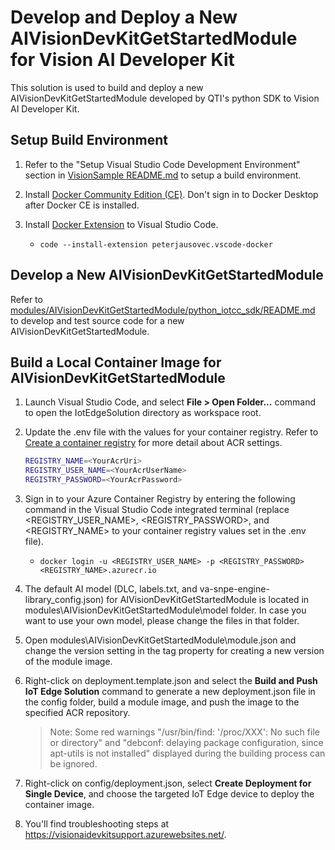 # Develop and Deploy a New AIVisionDevKitGetStartedModule for Vision AI Developer Kit

This solution is used to build and deploy a new AIVisionDevKitGetStartedModule developed by QTI's python SDK to Vision AI Developer Kit.

## Setup Build Environment

1. Refer to the "Setup Visual Studio Code Development Environment" section in [VisionSample README.md](../../research/VisionSample/README.md) to setup a build environment.

1. Install [Docker Community Edition (CE)](https://docs.docker.com/install/#supported-platforms). Don't sign in to Docker Desktop after Docker CE is installed.

1. Install [Docker Extension](https://marketplace.visualstudio.com/items?itemName=PeterJausovec.vscode-docker) to Visual Studio Code.
    - `code --install-extension peterjausovec.vscode-docker`

## Develop a New AIVisionDevKitGetStartedModule

Refer to [modules/AIVisionDevKitGetStartedModule/python_iotcc_sdk/README.md](modules/AIVisionDevKitGetStartedModule/python_iotcc_sdk/README.md) to develop and test source code for a new AIVisionDevKitGetStartedModule.

## Build a Local Container Image for AIVisionDevKitGetStartedModule

1. Launch Visual Studio Code, and select **File > Open Folder...** command to open the IotEdgeSolution directory as workspace root.

1. Update the .env file with the values for your container registry. Refer to [Create a container registry](https://docs.microsoft.com/en-us/azure/iot-edge/tutorial-python-module#create-a-container-registry) for more detail about ACR settings.

     ```bash
     REGISTRY_NAME=<YourAcrUri>
     REGISTRY_USER_NAME=<YourAcrUserName>
     REGISTRY_PASSWORD=<YourAcrPassword>
     ```

1. Sign in to your Azure Container Registry by entering the following command in the Visual Studio Code integrated terminal (replace <REGISTRY_USER_NAME>, <REGISTRY_PASSWORD>, and <REGISTRY_NAME> to your container registry values set in the .env file).
    - `docker login -u <REGISTRY_USER_NAME> -p <REGISTRY_PASSWORD> <REGISTRY_NAME>.azurecr.io`

1. The default AI model (DLC, labels.txt, and va-snpe-engine-library_config.json) for AIVisionDevKitGetStartedModule is located in  modules\AIVisionDevKitGetStartedModule\model folder. In case you want to use your own model, please change the files in that folder.

1. Open modules\AIVisionDevKitGetStartedModule\module.json and change the version setting in the tag property for creating a new version of the module image.

1. Right-click on deployment.template.json and select the **Build and Push IoT Edge Solution** command to generate a new deployment.json file in the config folder, build a module image, and push the image to the specified ACR repository.
    > Note: Some red warnings "/usr/bin/find: '/proc/XXX': No such file or directory" and "debconf: delaying package configuration, since apt-utils is not installed" displayed during the building process can be ignored.

1. Right-click on config/deployment.json, select **Create Deployment for Single Device**, and choose the targeted IoT Edge device to deploy the container image.

1. You'll find troubleshooting steps at <https://visionaidevkitsupport.azurewebsites.net/>.

